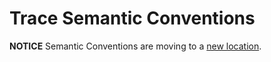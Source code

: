 # Trace Semantic Conventions

**NOTICE** Semantic Conventions are moving to a
[new location](http://github.com/open-telemetry/semantic-conventions).

